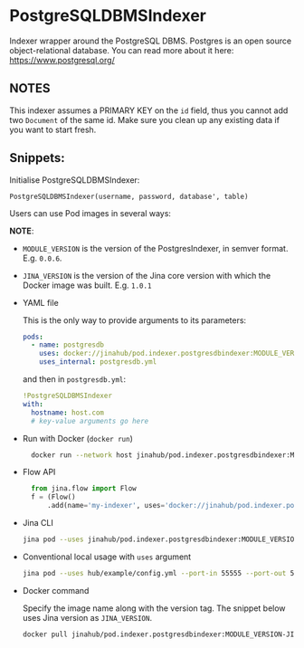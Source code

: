 # PostgreSQLDBMSIndexer

Indexer wrapper around the PostgreSQL DBMS. Postgres is an open source object-relational database. You can read more about it here: https://www.postgresql.org/

## NOTES

This indexer assumes a PRIMARY KEY on the `id` field, thus you cannot add two `Document` of the same id. Make sure you clean up any existing data if you want to start fresh. 

## Snippets:

Initialise PostgreSQLDBMSIndexer:

`PostgreSQLDBMSIndexer(username, password, database', table)`

Users can use Pod images in several ways:

**NOTE**: 

- `MODULE_VERSION` is the version of the PostgresIndexer, in semver format. E.g. `0.0.6`.
- `JINA_VERSION` is the version of the Jina core version with which the Docker image was built. E.g. `1.0.1` 

- YAML file
  
  This is the only way to provide arguments to its parameters:
  
  ```yaml
  pods:
    - name: postgresdb
      uses: docker://jinahub/pod.indexer.postgresdbindexer:MODULE_VERSION-JINA_VERSION 
      uses_internal: postgresdb.yml
  ```
  
  and then in `postgresdb.yml`:
  ```yaml
  !PostgreSQLDBMSIndexer
  with:
    hostname: host.com
    # key-value arguments go here 
  ```

- Run with Docker (`docker run`)
  
  ```bash
    docker run --network host jinahub/pod.indexer.postgresdbindexer:MODULE_VERSION-JINA_VERSION
    ```

- Flow API
  
  ```python
    from jina.flow import Flow
    f = (Flow()
        .add(name='my-indexer', uses='docker://jinahub/pod.indexer.postgresdbindexer:MODULE_VERSION-JINA_VERSION', port_in=55555, port_out=55556)
    ```

- Jina CLI
  
  ```bash
  jina pod --uses jinahub/pod.indexer.postgresdbindexer:MODULE_VERSION-JINA_VERSION --port-in 55555 --port-out 55556
  ```

- Conventional local usage with `uses` argument
  
  ```bash
  jina pod --uses hub/example/config.yml --port-in 55555 --port-out 55556
  ```

- Docker command

  Specify the image name along with the version tag. The snippet below uses Jina version as `JINA_VERSION`.

  ```bash
  docker pull jinahub/pod.indexer.postgresdbindexer:MODULE_VERSION-JINA_VERSION
  ```